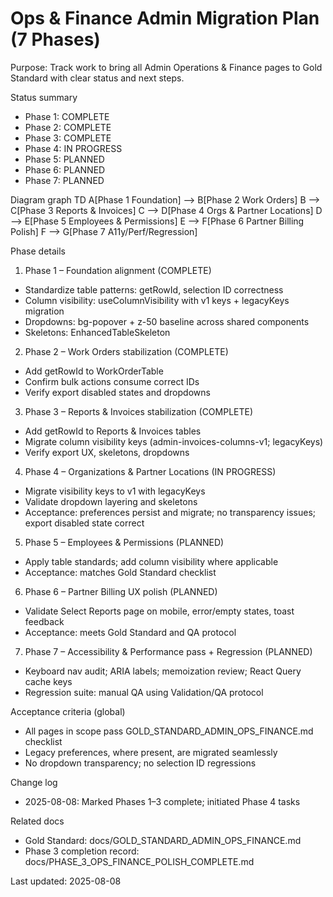 # Ops & Finance Admin Migration Plan (7 Phases)

Purpose: Track work to bring all Admin Operations & Finance pages to Gold Standard with clear status and next steps.

Status summary
- Phase 1: COMPLETE
- Phase 2: COMPLETE
- Phase 3: COMPLETE
- Phase 4: IN PROGRESS
- Phase 5: PLANNED
- Phase 6: PLANNED
- Phase 7: PLANNED

Diagram
<lov-mermaid>
graph TD
  A[Phase 1 Foundation] --> B[Phase 2 Work Orders]
  B --> C[Phase 3 Reports & Invoices]
  C --> D[Phase 4 Orgs & Partner Locations]
  D --> E[Phase 5 Employees & Permissions]
  E --> F[Phase 6 Partner Billing Polish]
  F --> G[Phase 7 A11y/Perf/Regression]
</lov-mermaid>

Phase details
1) Phase 1 – Foundation alignment (COMPLETE)
- Standardize table patterns: getRowId, selection ID correctness
- Column visibility: useColumnVisibility with v1 keys + legacyKeys migration
- Dropdowns: bg-popover + z-50 baseline across shared components
- Skeletons: EnhancedTableSkeleton

2) Phase 2 – Work Orders stabilization (COMPLETE)
- Add getRowId to WorkOrderTable
- Confirm bulk actions consume correct IDs
- Verify export disabled states and dropdowns

3) Phase 3 – Reports & Invoices stabilization (COMPLETE)
- Add getRowId to Reports & Invoices tables
- Migrate column visibility keys (admin-invoices-columns-v1; legacyKeys)
- Verify export UX, skeletons, dropdowns

4) Phase 4 – Organizations & Partner Locations (IN PROGRESS)
- Migrate visibility keys to v1 with legacyKeys
- Validate dropdown layering and skeletons
- Acceptance: preferences persist and migrate; no transparency issues; export disabled state correct

5) Phase 5 – Employees & Permissions (PLANNED)
- Apply table standards; add column visibility where applicable
- Acceptance: matches Gold Standard checklist

6) Phase 6 – Partner Billing UX polish (PLANNED)
- Validate Select Reports page on mobile, error/empty states, toast feedback
- Acceptance: meets Gold Standard and QA protocol

7) Phase 7 – Accessibility & Performance pass + Regression (PLANNED)
- Keyboard nav audit; ARIA labels; memoization review; React Query cache keys
- Regression suite: manual QA using Validation/QA protocol

Acceptance criteria (global)
- All pages in scope pass GOLD_STANDARD_ADMIN_OPS_FINANCE.md checklist
- Legacy preferences, where present, are migrated seamlessly
- No dropdown transparency; no selection ID regressions

Change log
- 2025-08-08: Marked Phases 1–3 complete; initiated Phase 4 tasks

Related docs
- Gold Standard: docs/GOLD_STANDARD_ADMIN_OPS_FINANCE.md
- Phase 3 completion record: docs/PHASE_3_OPS_FINANCE_POLISH_COMPLETE.md

Last updated: 2025-08-08